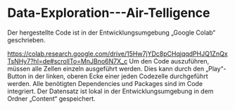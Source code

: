 # Data-Exploration---Air-Telligence

Der hergestellte Code ist in der Entwicklungsumgebung „Google Colab“ geschrieben.

https://colab.research.google.com/drive/15Hw7jYDc8pCHqjqqdPHJQ1ZnQxTsNHy7?hl=de#scrollTo=MnJBno6N7X_c
Um den Code auszuführen, müssen alle Zellen einzeln ausgeführt werden. Dies kann durch den „Play“-Button in der linken, oberen Ecke einer jeden Codezelle durchgeführt werden. Alle benötigten Dependencies und Packages sind im Code integriert.
Der Datensatz ist lokal in der Entwicklungsumgebung in dem Ordner „Content“ gespeichert.
